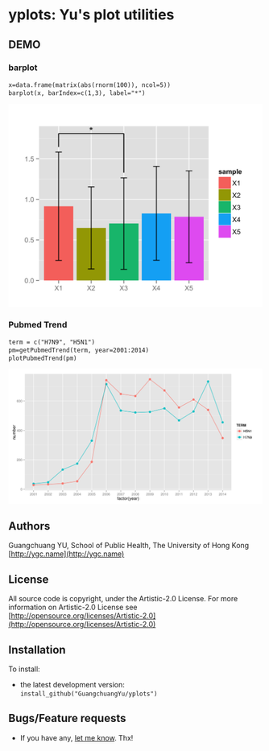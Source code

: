 #  yplots: Yu's plot utilities

## DEMO ##
### barplot ###
```
x=data.frame(matrix(abs(rnorm(100)), ncol=5))
barplot(x, barIndex=c(1,3), label="*")
```
![](inst/extdata/figures/barplot.png)

### Pubmed Trend ###
```
term = c("H7N9", "H5N1")
pm=getPubmedTrend(term, year=2001:2014)
plotPubmedTrend(pm)
```
![](inst/extdata/figures/pm.png)

## Authors ##

Guangchuang YU, School of Public Health, The University of Hong Kong [http://ygc.name](http://ygc.name)

## License ##

All source code is copyright, under the Artistic-2.0 License.
For more information on Artistic-2.0 License see [http://opensource.org/licenses/Artistic-2.0](http://opensource.org/licenses/Artistic-2.0)

## Installation ##

To install:
 * the latest development version:
   `install_github("GuangchuangYu/yplots")`

## Bugs/Feature requests ##

 - If you have any, [let me know](https://github.com/GuangchuangYu/yplots/issues). Thx!


